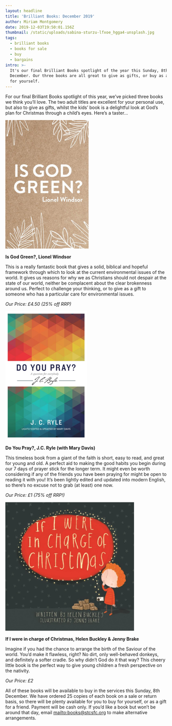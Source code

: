 ```yaml
---
layout: headline
title: 'Brilliant Books: December 2019'
author: Miriam Montgomery
date: 2019-12-03T19:50:01.156Z
thumbnail: /static/uploads/sabina-sturzu-lfxoe_hgga4-unsplash.jpg
tags:
  - brilliant books
  - books for sale
  - buy
  - bargains
intro: >-
  It's our final Brilliant Books spotlight of the year this Sunday, 8th
  December. Our three books are all great to give as gifts, or buy as a treat
  for yourself.
---
```

For our final Brilliant Books spotlight of this year, we’ve picked three books we think you’ll love. The two adult titles are excellent for your personal use, but also to give as gifts, whilst the kids’ book is a delightful look at God’s plan for Christmas through a child’s eyes. Here’s a taster...

<img 
class="img-responsive"
style="max-height: 400px; width: auto;margin-right: auto;margin-left: auto;"
src="/static/uploads/is-god-green.jpg"
alt="Is God Green" 
/>

**Is God Green?, Lionel Windsor**

This is a really fantastic book that gives a solid, biblical and hopeful framework through which to look at the current environmental issues of the world. It gives us reasons for why we as Christians should not despair at the state of our world, neither be complacent about the clear brokenness around us. Perfect to challenge your thinking, or to give as a gift to someone who has a particular care for environmental issues.

_Our Price: £4.50 (25% off RRP)_

<img 
class="img-responsive"
style="max-height: 400px; width: auto;margin-right: auto;margin-left: auto;"
src="/static/uploads/do-you-pray.jpg"
alt="Do You Pray" 
/>

**Do You Pray?, J.C. Ryle (with Mary Davis)**

This timeless book from a giant of the faith is short, easy to read, and great for young and old. A perfect aid to making the good habits you begin during our 7 days of prayer stick for the longer term. It might even be worth considering if any of the friends you have been praying for might be open to reading it with you! It’s been lightly edited and updated into modern English, so there’s no excuse not to grab (at least) one now. 

_Our Price: £1 (75% off RRP!)_

<img 
class="img-responsive"
style="max-height: 400px; width: auto;margin-right: auto;margin-left: auto;"
src="/static/uploads/if-I-were-in-charge-of-Christmas.jpg"
alt="If I were in charge of Christmas" 
/>

**If I were in charge of Christmas, Helen Buckley & Jenny Brake**

Imagine if you had the chance to arrange the birth of the Saviour of the world. You’d make it flawless, right? No dirt, only well-behaved donkeys, and definitely a softer cradle. So why didn’t God do it that way? This cheery little book is the perfect way to give young children a fresh perspective on the nativity.

_Our Price: £2_

All of these books will be available to buy in the services this Sunday, 8th December. We have ordered 25 copies of each book on a sale or return basis, so there will be plenty available for you to buy for yourself, or as a gift for a friend. Payment will be cash only. If you’d like a book but won’t be around that day, email <mailto:books@stcsfc.org> to make alternative arrangements.
